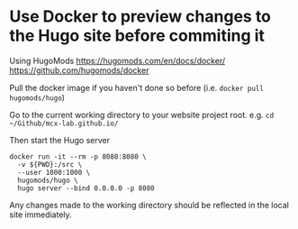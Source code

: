 # Use Docker to preview changes to the Hugo site before commiting it

Using HugoMods
https://hugomods.com/en/docs/docker/
https://github.com/hugomods/docker

Pull the docker image if you haven't done so before (i.e. `docker pull hugomods/hugo`)

Go to the current working directory to your website project root.
e.g. `cd ~/Github/mcx-lab.github.io/`

Then start the Hugo server
```
docker run -it --rm -p 8080:8080 \
  -v ${PWD}:/src \
  --user 1000:1000 \
  hugomods/hugo \
  hugo server --bind 0.0.0.0 -p 8080
```

Any changes made to the working directory should be reflected in the local site immediately.



